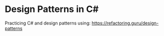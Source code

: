 # Design Patterns in C#
Practicing C# and design patterns using: https://refactoring.guru/design-patterns